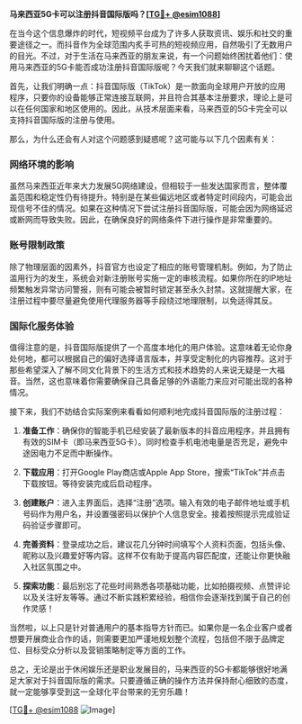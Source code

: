 **马来西亚5G卡可以注册抖音国际版吗？[[TG💪+ @esim1088](https://t.me/s/esim1088)]**

在当今这个信息爆炸的时代，短视频平台成为了许多人获取资讯、娱乐和社交的重要途径之一。而抖音作为全球范围内炙手可热的短视频应用，自然吸引了无数用户的目光。不过，对于生活在马来西亚的朋友来说，有一个问题始终困扰着他们：使用马来西亚的5G卡能否成功注册抖音国际版呢？今天我们就来聊聊这个话题。

首先，让我们明确一点：抖音国际版（TikTok）是一款面向全球用户开放的应用程序，只要你的设备能够正常连接互联网，并且符合其基本注册要求，理论上是可以在任何国家和地区使用的。因此，从技术层面来看，马来西亚的5G卡完全可以支持抖音国际版的注册与使用。

那么，为什么还会有人对这个问题感到疑惑呢？这可能与以下几个因素有关：

### 网络环境的影响

虽然马来西亚近年来大力发展5G网络建设，但相较于一些发达国家而言，整体覆盖范围和稳定性仍有待提升。特别是在某些偏远地区或者特定时间段内，可能会出现信号不佳的情况。如果在这种情况下尝试注册抖音国际版，可能会因为网络延迟或断网而导致失败。因此，在确保良好的网络条件下进行操作是非常重要的。

### 账号限制政策

除了物理层面的因素外，抖音官方也设定了相应的账号管理机制。例如，为了防止滥用行为的发生，系统会对新注册账号实施一定的审核流程。如果你所在的IP地址频繁触发异常访问警报，则有可能会被暂时锁定甚至永久封禁。这就提醒大家，在注册过程中要尽量避免使用代理服务器等手段绕过地理限制，以免适得其反。

### 国际化服务体验

值得注意的是，抖音国际版提供了一个高度本地化的用户体验。这意味着无论你身处何地，都可以根据自己的偏好选择语言版本，并享受定制化的内容推荐。这对于那些希望深入了解不同文化背景下的生活方式和技术趋势的人来说无疑是一大福音。当然，这也意味着你需要确保自己具备足够的外语能力来应对可能出现的各种情况。

接下来，我们不妨结合实际案例来看看如何顺利地完成抖音国际版的注册过程：

1. **准备工作**：确保你的智能手机已经安装了最新版本的抖音应用程序，并且拥有有效的SIM卡（即马来西亚5G卡）。同时检查手机电池电量是否充足，避免中途因电力不足而中断操作。
   
2. **下载应用**：打开Google Play商店或Apple App Store，搜索“TikTok”并点击下载按钮。等待安装完成后启动程序。
   
3. **创建账户**：进入主界面后，选择“注册”选项。输入有效的电子邮件地址或手机号码作为用户名，并设置强密码以保护个人信息安全。接着按照提示完成验证码验证步骤即可。

4. **完善资料**：登录成功之后，建议花几分钟时间填写个人资料页面，包括头像、昵称以及兴趣爱好等内容。这样不仅有助于提高内容匹配度，还能让你更快融入社区氛围之中。

5. **探索功能**：最后别忘了花些时间熟悉各项基础功能，比如拍摄视频、点赞评论以及关注好友等等。通过不断实践积累经验，相信你会逐渐找到属于自己的创作灵感！

当然啦，以上只是针对普通用户的基本指导方针而已。如果你是一名企业客户或者想要开展商业合作的话，则需要更加严谨地规划整个流程，包括但不限于品牌定位、目标受众分析以及营销策略制定等方面的工作。

总之，无论是出于休闲娱乐还是职业发展目的，马来西亚的5G卡都能够很好地满足大家对于抖音国际版的需求。只要遵循正确的操作方法并保持耐心细致的态度，就一定能够享受到这一全球化平台带来的无穷乐趣！

[[TG💪+ @esim1088](https://t.me/s/esim1088) ![Image](https://i.postimg.cc/4NQfJmqS/Snipaste-2025-05-13-00-14-12.png)]